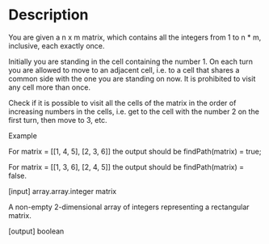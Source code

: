 # Description

You are given a n x m matrix, which contains all the integers from 1 to n * m, inclusive, each exactly once.

Initially you are standing in the cell containing the number 1. On each turn you are allowed to move to an adjacent cell, i.e. to a cell that shares a common side with the one you are standing on now. It is prohibited to visit any cell more than once.

Check if it is possible to visit all the cells of the matrix in the order of increasing numbers in the cells, i.e. get to the cell with the number 2 on the first turn, then move to 3, etc.

Example

For
matrix = [[1, 4, 5],
          [2, 3, 6]]
the output should be
findPath(matrix) = true;

For
matrix = [[1, 3, 6],
          [2, 4, 5]]
the output should be
findPath(matrix) = false.

[input] array.array.integer matrix

A non-empty 2-dimensional array of integers representing a rectangular matrix.

[output] boolean
